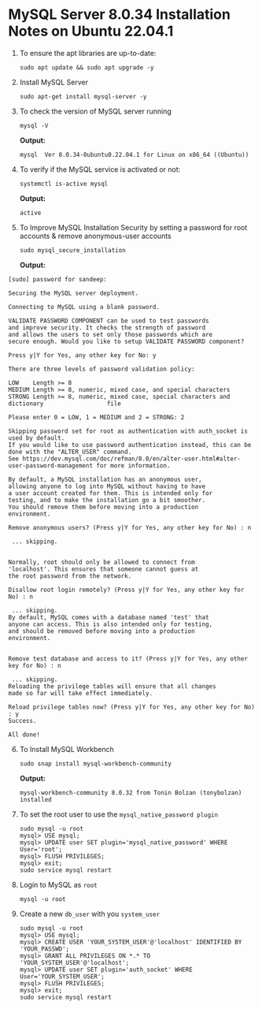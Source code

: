 #  MySQL Server 8.0.34 Installation Notes on Ubuntu 22.04.1

1. To ensure the apt libraries are up-to-date:

   `sudo apt update && sudo apt upgrade -y`


2. Install MySQL Server

   `sudo apt-get install mysql-server -y`


3. To check the version of MySQL server running

   `mysql -V`


   **Output:**
   
   `mysql  Ver 8.0.34-0ubuntu0.22.04.1 for Linux on x86_64 ((Ubuntu))`
   

4. To verify if the MySQL service is activated or not:

	`systemctl is-active mysql`
    
    
   **Output:**
   
   `active`
   
   

5. To Improve MySQL Installation Security by setting a password for root accounts & remove anonymous-user accounts

   `sudo mysql_secure_installation`	
	
	
   **Output:**
   
  ```
  [sudo] password for sandeep: 

  Securing the MySQL server deployment.

  Connecting to MySQL using a blank password.

  VALIDATE PASSWORD COMPONENT can be used to test passwords
  and improve security. It checks the strength of password
  and allows the users to set only those passwords which are
  secure enough. Would you like to setup VALIDATE PASSWORD component?

  Press y|Y for Yes, any other key for No: y

  There are three levels of password validation policy:

  LOW    Length >= 8
  MEDIUM Length >= 8, numeric, mixed case, and special characters
  STRONG Length >= 8, numeric, mixed case, special characters and dictionary                  file

  Please enter 0 = LOW, 1 = MEDIUM and 2 = STRONG: 2

  Skipping password set for root as authentication with auth_socket is used by default.
  If you would like to use password authentication instead, this can be done with the "ALTER_USER" command.
  See https://dev.mysql.com/doc/refman/8.0/en/alter-user.html#alter-user-password-management for more information.

  By default, a MySQL installation has an anonymous user,
  allowing anyone to log into MySQL without having to have
  a user account created for them. This is intended only for
  testing, and to make the installation go a bit smoother.
  You should remove them before moving into a production
  environment.

  Remove anonymous users? (Press y|Y for Yes, any other key for No) : n

   ... skipping.


  Normally, root should only be allowed to connect from
  'localhost'. This ensures that someone cannot guess at
  the root password from the network.

  Disallow root login remotely? (Press y|Y for Yes, any other key for No) : n

   ... skipping.
  By default, MySQL comes with a database named 'test' that
  anyone can access. This is also intended only for testing,
  and should be removed before moving into a production
  environment.


  Remove test database and access to it? (Press y|Y for Yes, any other key for No) : n

   ... skipping.
  Reloading the privilege tables will ensure that all changes
  made so far will take effect immediately.

  Reload privilege tables now? (Press y|Y for Yes, any other key for No) : y
  Success.

  All done! 

  ```
 
 
   
   
   

6. To Install MySQL Workbench   

  	`sudo snap install mysql-workbench-community`
    
    
   **Output:**
   
   
   `mysql-workbench-community 8.0.32 from Tonin Bolzan (tonybolzan) installed`
   
   
   
   
7. To set the root user to use the `mysql_native_password plugin`
   
   ```
   sudo mysql -u root
   mysql> USE mysql;
   mysql> UPDATE user SET plugin='mysql_native_password' WHERE User='root';
   mysql> FLUSH PRIVILEGES;
   mysql> exit;
   sudo service mysql restart
   ```


8. Login to MySQL as `root`

	`mysql -u root`
	
   
   
   
9. Create a new `db_user` with you `system_user`

   ``` 
   sudo mysql -u root
   mysql> USE mysql;
   mysql> CREATE USER 'YOUR_SYSTEM_USER'@'localhost' IDENTIFIED BY 'YOUR_PASSWD';
   mysql> GRANT ALL PRIVILEGES ON *.* TO 'YOUR_SYSTEM_USER'@'localhost';
   mysql> UPDATE user SET plugin='auth_socket' WHERE User='YOUR_SYSTEM_USER';
   mysql> FLUSH PRIVILEGES;
   mysql> exit;
   sudo service mysql restart
   ```
